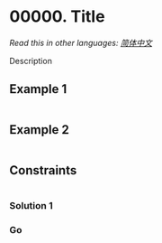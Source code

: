 # 00000. Title

_Read this in other languages:_
[_简体中文_](README.zh-CN.md)

Description

## Example 1

```txt

```

## Example 2

```txt

```

## Constraints

```txt

```

### Solution 1

### Go

```go

```

